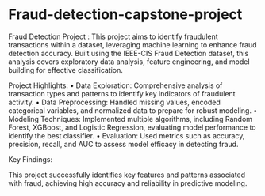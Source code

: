 # Fraud-detection-capstone-project

Fraud Detection Project :
This project aims to identify fraudulent transactions within a dataset, leveraging machine learning to enhance fraud detection accuracy. Built using the IEEE-CIS Fraud Detection dataset, this analysis covers exploratory data analysis, feature engineering, and model building for effective classification.

Project Highlights:
	•	Data Exploration: Comprehensive analysis of transaction types and patterns to identify key indicators of fraudulent activity.
	•	Data Preprocessing: Handled missing values, encoded categorical variables, and normalized data to prepare for robust modeling.
	•	Modeling Techniques: Implemented multiple algorithms, including Random Forest, XGBoost, and Logistic Regression, evaluating model performance to identify the best classifier.
	•	Evaluation: Used metrics such as accuracy, precision, recall, and AUC to assess model efficacy in detecting fraud.

Key Findings:

This project successfully identifies key features and patterns associated with fraud, achieving high accuracy and reliability in predictive modeling.
